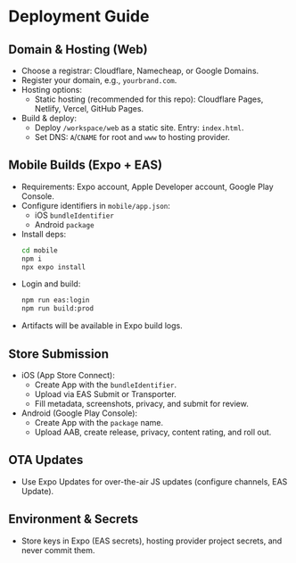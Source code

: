 # Deployment Guide

## Domain & Hosting (Web)
- Choose a registrar: Cloudflare, Namecheap, or Google Domains.
- Register your domain, e.g., `yourbrand.com`.
- Hosting options:
  - Static hosting (recommended for this repo): Cloudflare Pages, Netlify, Vercel, GitHub Pages.
- Build & deploy:
  - Deploy `/workspace/web` as a static site. Entry: `index.html`.
  - Set DNS: `A`/`CNAME` for root and `www` to hosting provider.

## Mobile Builds (Expo + EAS)
- Requirements: Expo account, Apple Developer account, Google Play Console.
- Configure identifiers in `mobile/app.json`:
  - iOS `bundleIdentifier`
  - Android `package`
- Install deps:
  ```bash
  cd mobile
  npm i
  npx expo install
  ```
- Login and build:
  ```bash
  npm run eas:login
  npm run build:prod
  ```
- Artifacts will be available in Expo build logs.

## Store Submission
- iOS (App Store Connect):
  - Create App with the `bundleIdentifier`.
  - Upload via EAS Submit or Transporter.
  - Fill metadata, screenshots, privacy, and submit for review.
- Android (Google Play Console):
  - Create App with the `package` name.
  - Upload AAB, create release, privacy, content rating, and roll out.

## OTA Updates
- Use Expo Updates for over-the-air JS updates (configure channels, EAS Update).

## Environment & Secrets
- Store keys in Expo (EAS secrets), hosting provider project secrets, and never commit them.